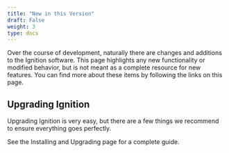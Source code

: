 ```yaml
---
title: "New in this Version"
draft: False
weight: 3
type: docs
---
```






Over the course of development, naturally there are changes and additions to the Ignition software. This page highlights any new functionality or modified behavior, but is not meant as a complete resource for new features. You can find more about these items by following the links on this page.

## Upgrading Ignition
Upgrading Ignition is very easy, but there are a few things we recommend to ensure everything goes perfectly. 

See the Installing and Upgrading page for a complete guide.